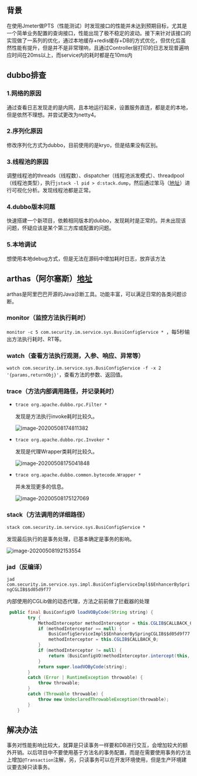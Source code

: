 ## 背景
在使用Jmeter做PTS（性能测试）时发现接口的性能并未达到预期目标，尤其是一个简单业务配置的查询接口，性能出现了极不稳定的波动。接下来针对该接口的实现做了一系列的优化，通过本地缓存+redis缓存+DB的方式优化，但优化后虽然性能有提升，但是并不是非常理响，且通过Controller层打印的日志发现普遍响应时间在20ms以上，而service内的耗时都是在10ms内
## dubbo排查
### 1.网络的原因

通过查看日志发现走的是内网，且本地运行起来，设置服务直连，都是走的本地，但是依然不理想。并尝试更改为netty4。

### 2.序列化原因

修改序列化方式为dubbo，目前使用的是kryo，但是结果没有区别。

### 3.线程池的原因

调整线程池的threads（线程数）、dispatcher（线程池派发模式）、threadpool（线程池类型），执行`jstack -l pid > d:stack.dump`，然后通过笨马（[地址](https://console.perfma.com/)）进行可视化分析。发现线程池都是正常。

### 4.dubbo版本问题

快速搭建一个新项目，依赖相同版本的dubbo，发现耗时是正常的。并未出现该问题，怀疑应该是某个第三方库或配置的问题。

### 5.本地调试

想使用本地debug方式，但是无法在源码中增加耗时日志，放弃该方法

## arthas（阿尔塞斯）[地址](https://alibaba.github.io/arthas/index.html)

arthas是阿里巴巴开源的Java诊断工具。功能丰富，可以满足日常的各类问题诊断。

### monitor（监控方法执行耗时）

`monitor -c 5 com.security.im.service.sys.BusiConfigService * `，每5秒输出方法执行耗时、RT等。

### watch（查看方法执行观测，入参、响应、异常等）

`watch com.security.im.service.sys.BusiConfigService -f -x 2 '{params,returnObj}'`，查看方法的参数、返回值。

### trace（方法内部调用路径，并记录耗时）

- `trace org.apache.dubbo.rpc.Filter *`

  发现是方法执行invoke耗时比较久。

  ![image-20200508174811382](https://520li.oss-cn-hangzhou.aliyuncs.com/img/image-20200508174811382.png)

- `trace org.apache.dubbo.rpc.Invoker *`

  发现是代理Wrapper类耗时比较久。

  ![image-20200508175041848](https://520li.oss-cn-hangzhou.aliyuncs.com/img/image-20200508175041848.png)

- `trace org.apache.dubbo.common.bytecode.Wrapper *`

  并未发现更多的信息。

  ![image-20200508175127069](https://520li.oss-cn-hangzhou.aliyuncs.com/img/image-20200508175127069.png)

### stack（方法调用的详细路径）

`stack com.security.im.service.sys.BusiConfigService * `

发现最后执行的是事务处理，已基本确定是事务的影响。

![image-20200508192153554](https://520li.oss-cn-hangzhou.aliyuncs.com/img/image-20200508192153554.png)

### jad（反编译）

`jad com.security.im.service.sys.impl.BusiConfigServiceImpl$$EnhancerBySpringCGLIB$$d05d9f77`

内部使用的CGLib做的动态代理，方法之前前做了拦截器的处理

```java
 public final BusiConfigVO loadVOByCode(String string) {
        try {
            MethodInterceptor methodInterceptor = this.CGLIB$CALLBACK_0;
            if (methodInterceptor == null) {
                BusiConfigServiceImpl$$EnhancerBySpringCGLIB$$d05d9f77.CGLIB$BIND_CALLBACKS(this);
                methodInterceptor = this.CGLIB$CALLBACK_0;
            }
            if (methodInterceptor != null) {
                return (BusiConfigVO)methodInterceptor.intercept(this, CGLIB$loadVOByCode$6$Method, new Object[]{string}, CGLIB$loadVOByCode$6$Proxy);
            }
            return super.loadVOByCode(string);
        }
        catch (Error | RuntimeException throwable) {
            throw throwable;
        }
        catch (Throwable throwable) {
            throw new UndeclaredThrowableException(throwable);
        }
    }
```

## 解决办法

事务对性能影响比较大，就算是只读事务一样要和DB进行交互，会增加较大的额外开销。以后项目中不要使用基于方法名的事务配置，而是在需要使用事务的方法上增加`@Transaction`注解，另，只读事务可以在开发环境使用，但是生产环境建议要去掉只读事务。

